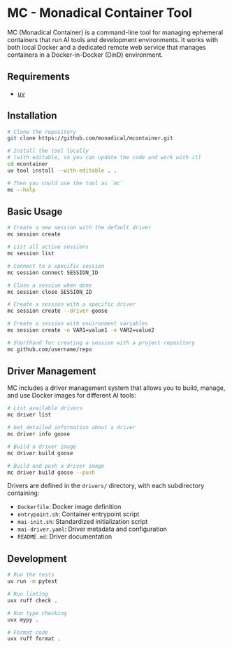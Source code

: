 # MC - Monadical Container Tool

MC (Monadical Container) is a command-line tool for managing ephemeral
containers that run AI tools and development environments. It works with both
local Docker and a dedicated remote web service that manages containers in a
Docker-in-Docker (DinD) environment.

## Requirements

- [uv](https://docs.astral.sh/uv/)

## Installation

```bash
# Clone the repository
git clone https://github.com/monadical/mcontainer.git

# Install the tool locally
# (with editable, so you can update the code and work with it)
cd mcontainer
uv tool install --with-editable . .

# Then you could use the tool as `mc`
mc --help
```

## Basic Usage

```bash
# Create a new session with the default driver
mc session create

# List all active sessions
mc session list

# Connect to a specific session
mc session connect SESSION_ID

# Close a session when done
mc session close SESSION_ID

# Create a session with a specific driver
mc session create --driver goose

# Create a session with environment variables
mc session create -e VAR1=value1 -e VAR2=value2

# Shorthand for creating a session with a project repository
mc github.com/username/repo
```

## Driver Management

MC includes a driver management system that allows you to build, manage, and use Docker images for different AI tools:

```bash
# List available drivers
mc driver list

# Get detailed information about a driver
mc driver info goose

# Build a driver image
mc driver build goose

# Build and push a driver image
mc driver build goose --push
```

Drivers are defined in the `drivers/` directory, with each subdirectory containing:

- `Dockerfile`: Docker image definition
- `entrypoint.sh`: Container entrypoint script
- `mai-init.sh`: Standardized initialization script
- `mai-driver.yaml`: Driver metadata and configuration
- `README.md`: Driver documentation

## Development

```bash
# Run the tests
uv run -m pytest

# Run linting
uvx ruff check .

# Run type checking
uvx mypy .

# Format code
uvx ruff format .
```
